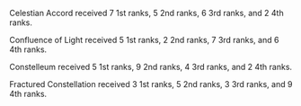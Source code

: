 Celestian Accord received 7 1st ranks, 5 2nd ranks, 6 3rd ranks, and 2 4th ranks.

Confluence of Light received 5 1st ranks, 2 2nd ranks, 7 3rd ranks, and 6 4th ranks.

Constelleum received 5 1st ranks, 9 2nd ranks, 4 3rd ranks, and 2 4th ranks.

Fractured Constellation received 3 1st ranks, 5 2nd ranks, 3 3rd ranks, and 9 4th ranks.